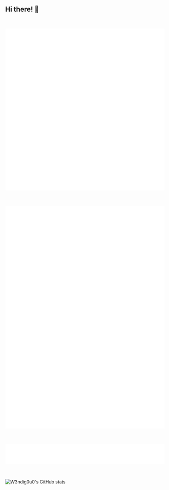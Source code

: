 ## Hi there! 👋
</br>

![Metrics](https://github.com/W3ndig0u0/W3ndig0u0/blob/main/metrics.svg)

</br>

![Metrics](https://github.com/W3ndig0u0/W3ndig0u0/blob/main/metrics.personal.anilist.svg)

</br>

![Metrics](https://github.com/W3ndig0u0/W3ndig0u0/blob/main/metrics.personal.achievements.svg)

</br>

![W3ndig0u0's GitHub stats](https://github-readme-stats.vercel.app/api?username=W3ndig0u0&show_icons=true&theme=dracula&align="center)
